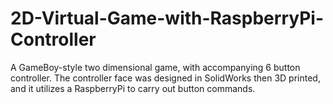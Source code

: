 # 2D-Virtual-Game-with-RaspberryPi-Controller
A GameBoy-style two dimensional game, with accompanying 6 button controller. The controller face was designed in SolidWorks then 3D printed, and it utilizes a RaspberryPi to carry out button commands. 
